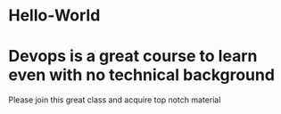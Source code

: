 # Hello-World
# Devops is a great course to learn even with no technical background
Please join this great class and acquire top notch material

